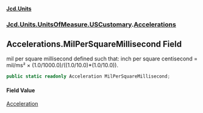 #### [Jcd.Units](index 'index')
### [Jcd.Units.UnitsOfMeasure.USCustomary](Jcd.Units.UnitsOfMeasure.USCustomary 'Jcd.Units.UnitsOfMeasure.USCustomary').[Accelerations](Accelerations 'Jcd.Units.UnitsOfMeasure.USCustomary.Accelerations')

## Accelerations.MilPerSquareMillisecond Field

mil per square millisecond defined such that: inch per square centisecond = mil/ms² ×
(1.0/1000.0)/((1.0/10.0)*(1.0/10.0)).

```csharp
public static readonly Acceleration MilPerSquareMillisecond;
```

#### Field Value
[Acceleration](Acceleration 'Jcd.Units.UnitTypes.Acceleration')